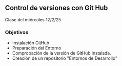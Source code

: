 ## Control de versiones con Git Hub


Clase del miércoles 12/2/25

### Objetivos

- Instalación GitHub
- Preparación del Entorno
- Comprobación de la versión de GitHub instalada.
- Creación de un repositorio "Entornos de Desarrollo"
